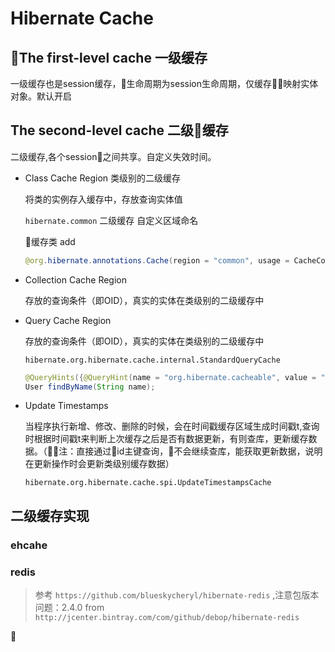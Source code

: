 # Hibernate Cache

## The first-level cache 一级缓存
一级缓存也是session缓存，生命周期为session生命周期，仅缓存映射实体对象。默认开启

## The second-level cache 二级缓存

二级缓存,各个session之间共享。自定义失效时间。

- Class Cache Region 类级别的二级缓存

    将类的实例存入缓存中，存放查询实体值

    `hibernate.common` 二级缓存 自定义区域命名

    缓存类 add
    ``` java
    @org.hibernate.annotations.Cache(region = "common", usage = CacheConcurrencyStrategy.READ_WRITE)
    ```
- Collection Cache Region

    存放的查询条件（即OID），真实的实体在类级别的二级缓存中
- Query Cache Region

    存放的查询条件（即OID），真实的实体在类级别的二级缓存中

    `hibernate.org.hibernate.cache.internal.StandardQueryCache`

    ``` java
    @QueryHints({@QueryHint(name = "org.hibernate.cacheable", value = "true")})
    User findByName(String name);
    ```


- Update Timestamps

    当程序执行新增、修改、删除的时候，会在时间戳缓存区域生成时间戳t,查询时根据时间戳t来判断上次缓存之后是否有数据更新，有则查库，更新缓存数据。（注：直接通过id主键查询，不会继续查库，能获取更新数据，说明在更新操作时会更新类级别缓存数据）

    `hibernate.org.hibernate.cache.spi.UpdateTimestampsCache`

## 二级缓存实现

### ehcahe

### redis

> 参考 `https://github.com/blueskycheryl/hibernate-redis` ,注意包版本问题：2.4.0 from `http://jcenter.bintray.com/com/github/debop/hibernate-redis`

